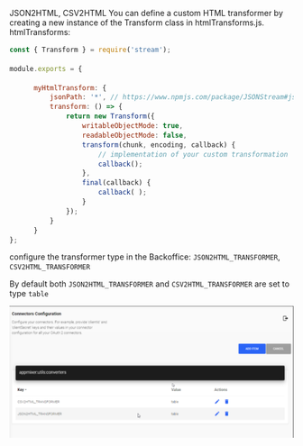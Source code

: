 JSON2HTML, CSV2HTML
You can define a custom HTML transformer by creating a new instance of the Transform class in htmlTransforms.js.
htmlTransforms:

```js
const { Transform } = require('stream');

module.exports = {

      myHtmlTransform: {
          jsonPath: '*', // https://www.npmjs.com/package/JSONStream#jsonstreamparsepath
          transform: () => {
              return new Transform({
                  writableObjectMode: true,
                  readableObjectMode: false,
                  transform(chunk, encoding, callback) {
                      // implementation of your custom transformation
                      callback();
                  },
                  final(callback) {
                      callback( );
                  }
              });
          }
      }
};
```
configure the transformer type in the Backoffice:
`JSON2HTML_TRANSFORMER`, `CSV2HTML_TRANSFORMER`

By default both `JSON2HTML_TRANSFORMER` and `CSV2HTML_TRANSFORMER` are set to type `table`

![img.png](readme01.png)